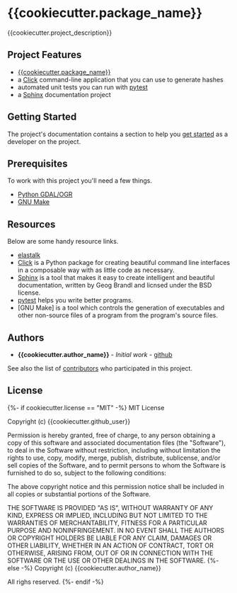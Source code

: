 # {{cookiecutter.package_name}}

{{cookiecutter.project_description}}

## Project Features

* [{{cookiecutter.package_name}}](http://www.comingsoon.net)
* a [Click](http://click.pocoo.org/5/) command-line application that you can use to generate hashes
* automated unit tests you can run with [pytest](https://docs.pytest.org/en/latest/)
* a [Sphinx](http://www.sphinx-doc.org/en/master/) documentation project

## Getting Started

The project's documentation contains a section to help you [get started](http://www.comingsoon.net) as a developer on the project.

## Prerequisites

To work with this project you'll need a few things.

* [Python GDAL/OGR](https://pcjericks.github.io/py-gdalogr-cookbook/)
* [GNU Make](https://www.gnu.org/software/make/)

## Resources

Below are some handy resource links.

* [elastalk](https://elastalk.readthedocs.io/en/latest/)
* [Click](http://click.pocoo.org/5/) is a Python package for creating beautiful command line interfaces in a composable way with as little code as necessary.
* [Sphinx](http://www.sphinx-doc.org/en/master/) is a tool that makes it easy to create intelligent and beautiful documentation, written by Geog Brandl and licnsed under the BSD license.
* [pytest](https://docs.pytest.org/en/latest/) helps you write better programs.
* [GNU Make]  is a tool which controls the generation of executables and other non-source files of a program from the program's source files.


## Authors

* **{{cookiecutter.author_name}}** - *Initial work* - [github](https://github.com/{{cookiecutter.github_user}})

See also the list of [contributors](https://github.com/Geo-Comm/{{cookiecutter.project_slug}}/contributors) who participated in this project.

## License

{%- if cookiecutter.license == "MIT" -%}
MIT License

Copyright (c) {{cookiecutter.github_user}}

Permission is hereby granted, free of charge, to any person obtaining a copy
of this software and associated documentation files (the "Software"), to deal
in the Software without restriction, including without limitation the rights
to use, copy, modify, merge, publish, distribute, sublicense, and/or sell
copies of the Software, and to permit persons to whom the Software is
furnished to do so, subject to the following conditions:

The above copyright notice and this permission notice shall be included in all
copies or substantial portions of the Software.

THE SOFTWARE IS PROVIDED "AS IS", WITHOUT WARRANTY OF ANY KIND, EXPRESS OR
IMPLIED, INCLUDING BUT NOT LIMITED TO THE WARRANTIES OF MERCHANTABILITY,
FITNESS FOR A PARTICULAR PURPOSE AND NONINFRINGEMENT. IN NO EVENT SHALL THE
AUTHORS OR COPYRIGHT HOLDERS BE LIABLE FOR ANY CLAIM, DAMAGES OR OTHER
LIABILITY, WHETHER IN AN ACTION OF CONTRACT, TORT OR OTHERWISE, ARISING FROM,
OUT OF OR IN CONNECTION WITH THE SOFTWARE OR THE USE OR OTHER DEALINGS IN THE
SOFTWARE.
{%- else -%}
Copyright (c) {{cookiecutter.author_name}}

All righs reserved.
{%- endif -%}